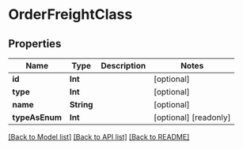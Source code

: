 # OrderFreightClass

## Properties
Name | Type | Description | Notes
------------ | ------------- | ------------- | -------------
**id** | **Int** |  | [optional] 
**type** | **Int** |  | [optional] 
**name** | **String** |  | [optional] 
**typeAsEnum** | **Int** |  | [optional] [readonly] 

[[Back to Model list]](../README.md#documentation-for-models) [[Back to API list]](../README.md#documentation-for-api-endpoints) [[Back to README]](../README.md)


